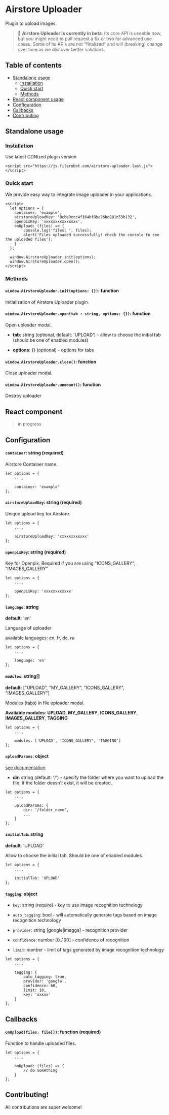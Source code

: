 # Airstore Uploader

Plugin to upload images.

> 🤖 **Airstore Uploader is currently in beta**. Its core API is useable now, but you might need to pull request a fix or two for advanced use cases. Some of its APIs are not "finalized" and will (breaking) change over time as we discover better solutions.

## Table of contents

* [Standalone usage](#standalone_usage)
    * [Installation](#installation)
    * [Quick start](#quick_start)
    * [Methods](#methods)
* [React component usage](#react_component)
* [Configuration](#configuration)
* [Callbacks](#callbacks)
* [Contributing](#contributing)

## <a name="standalone_usage"></a>Standalone usage

### <a name="installation"></a>Installation

Use latest CDNized plugin version

```
<script src="https://js.filerobot.com/airstore-uploader.last.js"></script>
```

### <a name="quick_start"></a>Quick start

We provide easy way to integrate image uploader in your applications.

```
<script>
  let options = {
    container: 'example',
    airstoreUploadKey: '0cbe9ccc4f164bf8be26bd801d53b132',
    openpixKey: 'xxxxxxxxxxxxxxx',
    onUpload: (files) => {
        console.log('files: ', files);
        alert('Files uploaded successfully! check the console to see the uploaded files');
    }
  };

  window.AirstoreUploader.init(options);
  window.AirstoreUploader.open();
</script>
```

### <a name="methods"></a>Methods

#### `window.AirstoreUploader.init(options: {})`: function

Initialization of Airstore Uploader plugin.

#### `window.AirstoreUploader.open(tab : string, options: {})`: function

Open uploader modal.

* **tab**: string (optional, default: 'UPLOAD') - allow to choose the initial tab (should be one of enabled modules)

* **options**: {} (optional) - options for tabs

#### `window.AirstoreUploader.close()`: function

Close uploader modal.

#### `window.AirstoreUploader.unmount()`: function

Destroy uploader

## <a name="react_component"></a>React component

> in progress

## <a name="configuration"></a>Configuration

#### `container`: string (required)

Airstore Container name.

```
let options = {
    ...,

    container: 'example'
};
```

#### `airstoreUploadKey`: string (required)

Unique upload key for Airstore.

```
let options = {
    ...,

    airstoreUploadKey: 'xxxxxxxxxxxx'
};
```

#### `openpixKey`: string (required)

Key for Openpix. Required if you are using "ICONS_GALLERY", "IMAGES_GALLERY"

```
let options = {
    ...,

    openpixKey: 'xxxxxxxxxxxx'
};
```

#### `language`: string

**default**: 'en'

Language of uploader

available languages: en, fr, de, ru

```
let options = {
    ...,

    language: 'en'
};
```

#### `modules`: string[]

**default**: ["UPLOAD", "MY_GALLERY", "ICONS_GALLERY", "IMAGES_GALLERY"]

Modules (tabs) in file uploader modal.

**Available modules**: **UPLOAD**, **MY_GALLERY**, **ICONS_GALLERY**, **IMAGES_GALLERY**, **TAGGING**

```
let options = {
    ...,

    modules: ['UPLOAD', 'ICONS_GALLERY', 'TAGGING']
};
```

#### `uploadParams`: object

[see documentation](https://docs.airstore.io/go/airstore-public-documentation/en/airstore-api-reference/upload-files/#od_9911d3cb)

* **dir**: string (default: '/') - specify the folder where you want to upload the file. If the folder doesn't exist, it will be created.

```
let options = {
    ...,

    uploadParams: {
        dir: '/folder_name',
        ...
    }
};
```

#### `initialTab`: string

**default**: 'UPLOAD'

Allow to choose the initial tab. Should be one of enabled modules.

```
let options = {
    ...,

    initialTab: 'UPLOAD'
};
```

#### `tagging`: object

* `key`: string (require) - key to use image recognition technology

* `auto_tagging`: bool - will automatically generate tags based on image recognition technology

* `provider`: string [google|imagga] - recognition provider

* `confidence`: number [0..100] - confidence of recognition

* `limit`: number - limit of tags generated by image recognition technology

```
let options = {
    ...,

    tagging: {
        auto_tagging: true,
        provider: 'google',
        confidence: 60,
        limit: 10,
        key: 'xxxxx'
    }
};
```

## <a name="callbacks"></a>Callbacks

#### `onUpload(files: file[])`: function (required)

Function to handle uploaded files.

```
let options = {
    ...,

    onUpload: (files) => {
        // do something
    }
};
```

## <a name="contributing"></a>Contributing!
All contributions are super welcome!